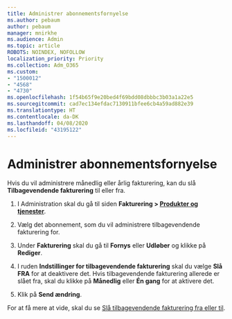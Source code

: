 ```yaml
---
title: Administrer abonnementsfornyelse
ms.author: pebaum
author: pebaum
manager: mnirkhe
ms.audience: Admin
ms.topic: article
ROBOTS: NOINDEX, NOFOLLOW
localization_priority: Priority
ms.collection: Adm_O365
ms.custom:
- "1500012"
- "4568"
- "4730"
ms.openlocfilehash: 1f54b65f9e20bed4f69bdd08dbbbc3b03a1a22e5
ms.sourcegitcommit: cad7ec134efdac7130911bfee6cb4a59ad882e39
ms.translationtype: HT
ms.contentlocale: da-DK
ms.lasthandoff: 04/08/2020
ms.locfileid: "43195122"
---
```

# <a name="manage-subscription-renewal"></a>Administrer abonnementsfornyelse

Hvis du vil administrere månedlig eller årlig fakturering, kan du slå **Tilbagevendende fakturering** til eller fra.

1. I Administration skal du gå til siden **Fakturering > [Produkter og tjenester](https://go.microsoft.com/fwlink/p/?linkid=842054)**.

2. Vælg det abonnement, som du vil administrere tilbagevendende fakturering for.

3. Under **Fakturering** skal du gå til **Fornys** eller **Udløber** og klikke på **Rediger**.

4. I ruden **Indstillinger for tilbagevendende fakturering** skal du vælge **Slå FRA** for at deaktivere det. Hvis tilbagevendende fakturering allerede er slået fra, skal du klikke på **Månedlig** eller **Én gang** for at aktivere det.

5. Klik på **Send ændring**.

For at få mere at vide, skal du se [Slå tilbagevendende fakturering fra eller til](https://docs.microsoft.com/office365/admin/subscriptions-and-billing/renew-your-subscription#turn-recurring-billing-off-or-on).
